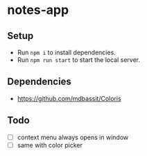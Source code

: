 # notes-app

## Setup

- Run `npm i` to install dependencies.
- Run `npm run start` to start the local server.

## Dependencies
- https://github.com/mdbassit/Coloris

## Todo
- [ ] context menu always opens in window
- [ ] same with color picker
